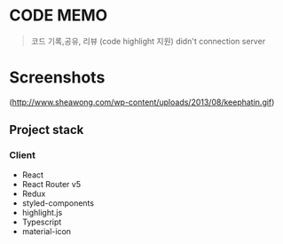 # CODE MEMO 

> 코드 기록,공유, 리뷰 (code highlight 지원)
> didn't connection server

Screenshots
===============
(http://www.sheawong.com/wp-content/uploads/2013/08/keephatin.gif) 

## Project stack

### Client
+ React
+ React Router v5
+ Redux 
+ styled-components
+ highlight.js
+ Typescript
+ material-icon